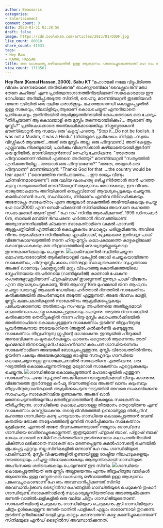 ```yaml
---
author: Beaumaris
categories:
- Entertainment
comment_count: 0
date: 2023-01-31 03:38:56
draft: false
image: https://cdn.boolokam.com/articles/2023/01/DQDF.jpg
like_count: 80010
share_count: 41531
tags:
- Hey Ram
- KAMAL HASSAN
title: ഒരു വംശഹത്യ ഒഴിവായതിൽ ഉള്ള ആശ്വാസം പങ്കുവെച്ചുകൊണ്ടാണ് ഹേ റാം അവസാനിപ്പിക്കുന്നത്
view_count: 1713561
---
```


**Hey Ram (Kamal Hassan, 2000).** **Sabu KT** “മഹാത്മജി നമ്മേ വിട്ടുപിരിഞ്ഞ വിവരം വേദനയോടെ അറിയിക്കുന്നു" ബാക്ഗ്രൗണ്ടിലേ 'വൈഷ്ണവ ജന് തോ തേനേ കഹിയേ' എന്ന പ്രാർത്ഥനാഗാനത്തിനിടയിലാണ് സങ്കടകാരമായ ഈ റേഡിയോ അറിയിപ്പ്.അടുത്ത സീനിൽ, നെഹ്‌റു, മൗണ്ട്ബാറ്റൻ തുടങ്ങിയവർ വരുന്ന വഴിയിൽ ഒരു വലിയ ഒരാൾക്കൂട്ടം. മഹാത്മാഗാന്ധി കൊല്ലപ്പെട്ടതിൽ ഉള്ള സങ്കടവും, നിലവിളിയും,ആരാണ് കൊലചെയ്തത് എന്നറിയാതെ പ്രതിഷേധവും. ഇതിനിടയിൽ ആൾക്കൂട്ടത്തിനടയിൽ കോപത്തോടെ ഒരു ചോദ്യം. "തീർച്ചയാണ് ആ കൊലയാളി ഒരു മുസ്ലിം തന്നെയായിരിക്കും?... ആരാണ് ആ മുസ്ലിം?" പ്രതിഷേധക്കാരെ താത്കാലികമായെങ്കിലും നിശ്ശബ്ദരാകാൻ മൗണ്ട്ബാറ്റൻ ആ സമയം ഒരു 'കളവു'പറഞ്ഞു. "Stop it...Do not be foolish. It was not a Muslim, it was a Hindu" (നിങ്ങളുടെ പ്രധിഷേധം നിർത്തൂ...സ്വയം വിഡ്ഢികൾ ആവരുത്...അത് ഒരു മുസ്ലിം അല്ല, ഒരു ഹിന്ദുവാണ്.) അത് കേട്ടതും എല്ലാവരും നിശബ്ദരായി, പലർക്കും വിശ്വസിക്കാൻ കഴിയാതെയായി.തുടർന്ന് ഒരു മുറിയിൽ, മൗണ്ട്ബാറ്റൻനോട് നെഹ്‌റു ചോദിക്കുന്നു. "അതൊരു ഹിന്ദുവാണെന്ന് നിങ്ങൾ എങ്ങനെ അറിഞ്ഞു?" മൗണ്ട്ബാറ്റൻ "സത്യത്തിൽ എനിക്കതറിയില്ല... അയാൾ ഒരു ഹിന്ദുവാണോ?" "അതേ, അയ്യാൾ ഒരു ഹിന്ദുവാണ്" മൗണ്ട്ബാറ്റൻ: "Thanks God for that ....the country would be tear apart" ("ദൈവത്തിനു നന്ദിപറയണം.... ഈ രാജ്യം വീണ്ടും ഛിന്നഭിന്നമായെന്നെ") ഒരു വലിയ വംശഹത്യ ഒഴിച്ചു നിർത്താൻ താൻ പറഞ്ഞ കളവു സത്യമായതിൽ മൗണ്ട്ബാറ്റന് ആശ്വാസം തോന്നുകയും, ഈ വിവരം രാജ്യത്താകമാനം അറിയിക്കാൻ നെഹ്രുവിനോട് ആവശ്യപ്പെടുകയും ചെയ്യുന്നു. കമൽഹാസൻ രചന, സംവിധാനം, നിർമാണം എന്നിവ നിർവഹിക്കുകയും അതോടപ്പം സാകേത്റാം എന്ന അയ്യങ്കാർ വേഷത്തിൽ അഭിനയിക്കുകയും ചെയ്ത ഹേ റാം(2000) എന്ന സെമി-ഫിക്ഷനൽ സിനിമയിലെ അവസാന രംഗത്തെ സംഭാഷങ്ങൾ ആണ് ഇത്. ''ഹേ റാം' സിനിമ ആരംഭിക്കുന്നത്, 1999 ഡിസംബർ 6നു, ബാബരി മസ്ജിദ്‌ ദിനാചരണ ഹർത്താൽ ദിവസത്തിലാണ്. അത്യാസന്നനിലയിൽ കിടക്കുന്ന സാകേത്റാമിനെ (കമൽ ഹാസൻ) ആശുപത്രിയിൽ എത്തിക്കാൻ കൊച്ചുമകനും ഡോക്ടറും പരിശ്രമിക്കുന്നു. അവിടെ നിന്നും ആരംഭിക്കുന്ന സിനിമയിലെ ഫ്ലാഷ്ബാക്ക്, പ്രേക്ഷകരെ ഇൻഡ്യാ-പാക് വിഭജനകാലഘട്ടത്തിൽ നടന്ന ഹിന്ദു-മുസ്ലിം കലാപകാലത്തെ കാഴ്ചകളിലേക്ക് കൊണ്ടുപോകുകയും മത തീവ്രവാദത്തിന്റെ മനുഷ്യത്വമില്ലായ്മകളെ തുറന്നുകാണിക്കുകയും ചെയ്യുന്നു. ![](https://cdn.boolokam.com/articles/2023/01/DQDF.jpg)പാകിസ്ഥാനിൽ സ്ഥിതിചെയ്യുന്ന മൊഹഞ്ചദാരോയിൽ ആർക്കിയോളജി വകുപ്പിൽ ജോലി ചെയ്യുകയായിരുന്ന സാകേത്റാം, ഹിന്ദു-മുസ്ലിം കലാപത്തിനുള്ള സാധ്യതകാരണം സുഹൃത്തായ അംജദ് ഖാനോടും (ഷാരൂഖ്ഖാൻ) മറ്റും വിടപറഞ്ഞു കൊൽക്കത്തയിലെ സ്നേഹിതയായ അപർണയെ (റാണിമുഖർജി) കാണാൻ പോകുന്ന രംഗങ്ങളോടുകൂടിയാണ് ഫ്‌ളാഷ്ബാക്ക് തുടങ്ങുന്നത്.ഇന്ത്യാ-പാക്ക് വിഭജനം എന്ന ആവശ്യപെട്ടുകൊണ്ടു, 1946 ആഗസ്ത് 16നു മുഹമ്മദലി ജിന്ന ആഹ്വനം ചെയ്താ ഡയറക്റ്റ് ആക്ഷൻ ഡേയിലെ ഹർത്താൽ ദിനത്തിൽ സാകേത്റാം കൽക്കത്തയിൽ അപർണയുടെ അടുത്ത് എത്തുന്നത്. അതേ ദിവസം രാത്രി, മുസ്ലിം കലാപകാരികളാൽ സാകേത്‌റാം ആക്രമിക്കപ്പെടുകയും പരിചയക്കാരനായ അൽതാഫും സംഘവും അപർണയെ അതിക്രൂരമായി ബലാല്‍സംഗംചെയ്തു കൊലപ്പെടുത്തുകയും ചെയ്യന്നു. അടുത്ത ദിവസങ്ങളിൽ കൽക്കൊത്ത തെരുവുകളിൽ നടന്ന ഹിന്ദു-മുസ്ലിം കലാപങ്ങൾക്കിടയിൽ അൽത്താഫിനെ കൊലപ്പെടുത്തുന്ന സാകേത്‌റാം തുടർന്ന് തീവ്രഹിന്ദുത്വ പ്രവർത്തകനായ അഭയങ്കാറിനെ (അതുൽ കുൽക്കർണി) കണ്ടുമുട്ടുന്നു. സാകേത്‌റാം തീവ്രഹിന്ദുത്വ ഗ്രൂപ്പിന്റെ ഭാഗമാകുന്നു. ഇന്ത്യയിൽ ഹിന്ദുക്കൾ അനുഭവിക്കുന്ന കഷ്ടതകൾക്കെല്ലാം കാരണം ഒറ്റൊരാൾ ആണെന്നും അത് മുഹമ്മദലി ജിന്നയെല്ല മറിച് മോഹൻദാസ് കരംചന്ദ് ഗാന്ധിയന്നെനും സാകേത്‌റാമിനെ അഭയങ്കർ ബോധ്യപ്പെടുത്തുന്നു. മുസ്ലിം വിരോധത്തിൽനിന്നും ഉയർന്ന പകയും അഭയങ്കറുമായുള്ള രാഷ്ട്രീയ സൗഹൃദവും ഗാന്ധിയെ കൊലചെയ്യാനുള്ള ഗൂഡാലോചനയിൽ സാകേതിനെ എത്തിക്കുന്നു. ഒരു ഘട്ടത്തിൽ കൊലചെയ്യുന്നതിനുള്ള മുഖ്യറോൾ സാകേത്റാം ഏറ്റെടുക്കുകയും ചെയ്യുന്നു. ![](https://cdn.boolokam.com/articles/2023/01/FWWE-1.webp)ഗാന്ധിജിയെ കൊലപ്പെടുത്താൻ മഹാരാഷ്ട്രയിൽ എത്തുന്ന സാകേത്‌റാം പഴയ സുഹൃത്ത് അംജദ്ഖാനെ യാതൃശ്ചികമായി വീണ്ടും കാണുന്നു. വിഭജനത്തെ തുടർന്നുള്ള കർഫ്യു ദിവസങ്ങളിലെ അംജത് ഖാനും കുടുംബവും തീവ്രഹിന്ദുത്വവാദികളാൽ അക്രമിക്കപെടുന്ന ഘട്ടത്തിൽ അവരെ സംരക്ഷിക്കേണ്ട സാഹചര്യം സാകേത്‌റാമിനു ഉണ്ടാകുന്നു. അംജദ് ഖാൻ മരണപെടുന്നതിനുമുന്പേ മതതീവ്രവാദത്തിന്റെ ഭീകരമുഖം സാകേത്‌റാം തിരിച്ചറിയുന്നു. ഗാന്ധിജിയെ കൊലചെയാനുള്ള തീരുമാനം തെറ്റായിരുന്നു എന്ന് സാകേത്‌റാം മനസ്സിലാകുന്നു. തന്റെ ജീവിതത്തിൽ ഉണ്ടായിട്ടുള്ള തിരിച്ചറിവ് മഹാത്മാ ഗാന്ധിയെ കണ്ടു പറയുവാനും ഗാന്ധിയെ കൊലപ്പെടുത്താൻ വേണ്ടി കരുതിയ തോക്കു അദ്ദേഹത്തിന്റെ മുന്നിൽ സമർപ്പിക്കാനും സാകേത്‌റാം ശ്രമിക്കുന്നു. എന്നാൽ അതേ ദിവസംതന്നെയാണ് നാഥുറാം ഗോഡ്‌സെ ഗാന്ധിയെ വെടിവെച്ചുകൊല്ലുന്നത്. ഇത്രയുമാണ് ഫ്‌ളാഷ് ബാക്. ഫ്‌ളാഷ് ബാക് ശേഷം ബാബരി മസ്ജിദ്‌ തകർത്തതിനെ തുടർന്നുണ്ടായ കലാപത്തിനിടയിൽ ചികിത്സാ ലഭിക്കാതെ സാകേത് രാം മരണപ്പെടുന്നു.കമൽഹാസന്റെ രചനയിൽ രൂപപ്പെട്ട ഏറ്റവും നല്ല സിനിമകളിൽ ഒന്നാണ് ഹേ റാം. ഗാന്ധിജിയുടെ പാകിസ്ഥാൻ, മുസ്ലിം വിഷയങ്ങളിൽ ഉണ്ടായിട്ടുള്ള രാഷ്ട്രീയ നിലപാടുകളെയും നയങ്ങളെയും ചർച്ചയ്ക്കു വിധേയമാക്കുകയും ആത്യന്തികമായി ഗാന്ധിയുടെ അഹിംസയെ ശരിവെക്കുകയും ചെയുന്നുണ്ട് ഈ സിനിമ. ![](https://cdn.boolokam.com/articles/2023/01/QFQ-1024x576.jpg)ഗാന്ധിയെ കൊലപ്പെടുത്തിയത് ഒരു മുസ്ലിം അല്ലായെന്നും എന്നും തീവ്രഹിന്ദുത്വ വാദികൾ ആണെന്നും ഉള്ള വസ്തുത-ഒരു വംശഹത്യ ഒഴിവായതിൽ ഉള്ള ആശ്വാസം പങ്കുവെച്ചുകൊണ്ടാണ് ഹേ രാം അവസാനിപ്പിക്കുന്നത്.സിനിമ അവസാനിപ്പിക്കുന്ന ടൈറ്റിൽസ് രംഗങ്ങളിൽ ഗാന്ധിജിയുടെ ചെറുമകൻ തുഷാർ ഗാന്ധിയുണ്ട്.സാകേത്റാമിന്റെ സ്വാകാര്യമ്യൂസിയത്തിലെ അടഞ്ഞുകിടക്കുന്ന ജന്നൽ-വാതിൽപാളികളിൽ ഒരു വലിയ ചിത്രം ഗാന്ധിജിയുടെതാണ്. സാകേത്റാമിന്റെ ചെറുമകനും ഗാന്ധിജിയുടെ ചെറുമകനും കൂടി ഗാന്ധിജിയുടെ ചിത്രം ഉൾകൊള്ളുന്ന ജനൽ-വാതിൽ പാളികൾ എല്ലാം ഓരോന്നായി തുറക്കുന്നു. തുടർന്ന് മുറിയിലേക്ക് വെളിച്ചവും കാറ്റും കടന്നുവരുന്ന കാഴ്ച കാണിച്ചുകൊണ്ടാണ് സിനിമയുടെ ഏൻഡ് ടൈറ്റിൽസ് അവസാനിക്കുന്നത്.